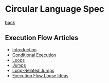 Circular Language Spec
======================

[back](../..)

Execution Flow Articles
-----------------------

- [Introduction](introduction-to-execution-flow.md)
- [Conditional Execution](conditional-execution.md)
- [Loops](loops.md)
- [Jumps](jumps.md)
- [Loop-Related Jumps](loop-related-jumps.md)
- [Execution Flow Loose Ideas](execution-flow-loose-ideas.md)